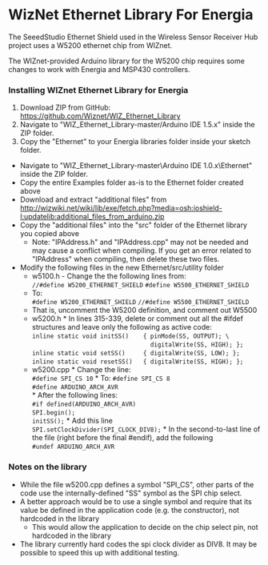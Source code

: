 WizNet Ethernet Library For Energia
===================================

The SeeedStudio Ethernet Shield used in the Wireless Sensor Receiver Hub
project uses a W5200 ethernet chip from WIZnet.

The WIZnet-provided Arduino library for the W5200 chip requires some changes
to work with Energia and MSP430 controllers.

### Installing WIZnet Ethernet Library for Energia ###

1. Download ZIP from GitHub: https://github.com/Wiznet/WIZ_Ethernet_Library
2. Navigate to "WIZ_Ethernet_Library-master/Arduino IDE 1.5.x" inside the ZIP folder.
3. Copy the "Ethernet" to your Energia libraries folder inside your sketch folder.
* Navigate to "WIZ_Ethernet_Library-master\Arduino IDE 1.0.x\Ethernet" inside the ZIP folder.
* Copy the entire Examples folder as-is to the Ethernet folder created above
* Download and extract "additional files" from http://wizwiki.net/wiki/lib/exe/fetch.php?media=osh:ioshield-l:updatelib:additional_files_from_arduino.zip
* Copy the "additional files" into the "src" folder of the Ethernet library you copied above
    * Note: "IPAddress.h" and "IPAddress.cpp" may not be needed and may cause a conflict when compiling. If you get an error related to "IPAddress" when compiling, then delete these two files.
* Modify the following files in the new Ethernet/src/utility folder
    * w5100.h - Change the the following lines from:  
         `//#define W5200_ETHERNET_SHIELD`
         `#define W5500_ETHERNET_SHIELD`         
    * To:  
          `#define W5200_ETHERNET_SHIELD`
          `//#define W5500_ETHERNET_SHIELD`
    * That is, uncomment the W5200 definition, and comment out W5500
    * w5200.h
          * In lines 315-339, delete or comment out all the #ifdef structures and leave only the following as active code:  
              `inline static void initSS()    { pinMode(SS, OUTPUT); \`  
              `                                 digitalWrite(SS, HIGH); };`  
              `inline static void setSS()     { digitalWrite(SS, LOW); };`  
              `inline static void resetSS()   { digitalWrite(SS, HIGH); };`  
    * w5200.cpp
          * Change the  line:  
              `#define SPI_CS 10`
          * To: 
                  `#define SPI_CS 8`  
                  `#define ARDUINO_ARCH_AVR`  
          * After the following lines:  
                `#if defined(ARDUINO_ARCH_AVR)`  
                `SPI.begin();`  
                `initSS();`
              * Add this line  
                  `SPI.setClockDivider(SPI_CLOCK_DIV8);`
          * In the second-to-last line of the file (right before the final #endif), add the following  
                  `#undef ARDUINO_ARCH_AVR`

### Notes on the library ###

* While the file w5200.cpp defines a symbol "SPI_CS", other parts of the code use the internally-defined "SS" symbol as the SPI chip select.
* A better approach would be to use a single symbol and require that its value be defined in the application code (e.g. the constructor), not hardcoded in the library
    * This would allow the application to decide on the chip select pin, not hardcoded in the library
* The library currently hard codes the spi clock divider as DIV8. It may be possible to speed this up with additional testing.
